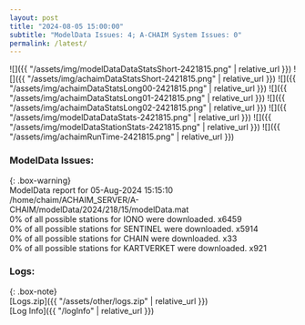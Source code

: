 ```yaml
---
layout: post
title: "2024-08-05 15:00:00"
subtitle: "ModelData Issues: 4; A-CHAIM System Issues: 0"
permalink: /latest/
---
```


![]({{ "/assets/img/modelDataDataStatsShort-2421815.png" | relative_url }})
![]({{ "/assets/img/achaimDataStatsShort-2421815.png" | relative_url }})
![]({{ "/assets/img/achaimDataStatsLong00-2421815.png" | relative_url }})
![]({{ "/assets/img/achaimDataStatsLong01-2421815.png" | relative_url }})
![]({{ "/assets/img/achaimDataStatsLong02-2421815.png" | relative_url }})
![]({{ "/assets/img/modelDataDataStats-2421815.png" | relative_url }})
![]({{ "/assets/img/modelDataStationStats-2421815.png" | relative_url }})
![]({{ "/assets/img/achaimRunTime-2421815.png" | relative_url }})


### ModelData Issues:  
  
{: .box-warning}  
 ModelData report for 05-Aug-2024 15:15:10   
 /home/chaim/ACHAIM_SERVER/A-CHAIM/modelData/2024/218/15/modelData.mat   
 0% of all possible stations for IONO were downloaded. x6459   
 0% of all possible stations for SENTINEL were downloaded. x5914   
 0% of all possible stations for CHAIN were downloaded. x33   
 0% of all possible stations for KARTVERKET were downloaded. x921   
  


### Logs:  
  
{: .box-note}  
[Logs.zip]({{ "/assets/other/logs.zip" | relative_url }})  
[Log Info]({{ "/logInfo" | relative_url }})  
